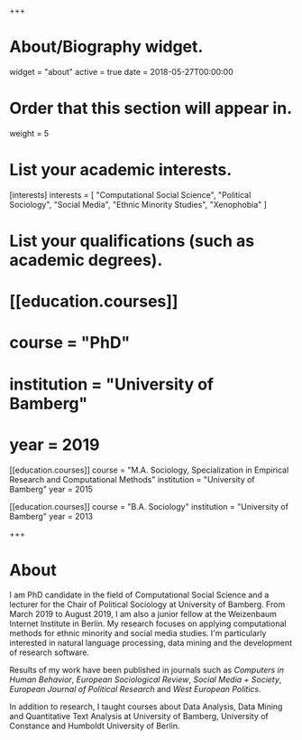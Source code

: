 +++
# About/Biography widget.
widget = "about"
active = true
date = 2018-05-27T00:00:00

# Order that this section will appear in.
weight = 5

# List your academic interests.
[interests]
  interests = [
    "Computational Social Science",
    "Political Sociology",
    "Social Media",
    "Ethnic Minority Studies",
    "Xenophobia"
  ]

# List your qualifications (such as academic degrees).

 # [[education.courses]]
 # course = "PhD"
 # institution = "University of Bamberg"
 # year = 2019

 [[education.courses]]
  course = "M.A. Sociology, Specialization in Empirical Research and Computational Methods"
  institution = "University of Bamberg"
  year = 2015
  
 [[education.courses]]
  course = "B.A. Sociology"
  institution = "University of Bamberg"
  year = 2013

+++

# About

I am PhD candidate in the field of Computational Social Science and a lecturer for the Chair of Political Sociology at University of Bamberg. From March 2019 to August 2019, I am also a junior fellow at the Weizenbaum Internet Institute in Berlin. My research focuses on applying computational methods for ethnic minority and social media studies. I'm particularly interested in natural language processing, data mining and the development of research software.

Results of my work have been published in journals such as *Computers in Human Behavior*, *European Sociological Review*, *Social Media + Society*, *European Journal of Political Research* and *West European Politics*.

In addition to research, I taught courses about Data Analysis, Data Mining and Quantitative Text Analysis at University of Bamberg, University of Constance and Humboldt University of Berlin.

